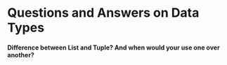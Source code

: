 # Questions and Answers on Data Types

#### Difference between List and Tuple? And when would your use one over another?